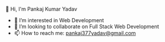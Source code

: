 👋 Hi, I'm Pankaj Kumar Yadav


- 👀 I’m interested in Web Development
- 💞️ I’m looking to collaborate on Full Stack Web Development
- 📫 How to reach me: pankaj377yadav@gmail.com

<!---
pankaj377yadav/pankaj377yadav is a ✨ special ✨ repository because its `README.md` (this file) appears on your GitHub profile.
You can click the Preview link to take a look at your changes.
--->
